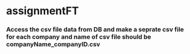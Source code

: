 # assignmentFT
### Access the csv file data from DB and make a seprate csv file for each company and name of csv file should be companyName_companyID.csv
